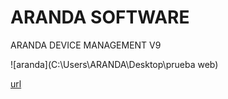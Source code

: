 # ARANDA SOFTWARE 

ARANDA DEVICE MANAGEMENT V9 



![aranda](C:\Users\ARANDA\Desktop\prueba web)

 [url](https://angelicamariagranados-cyber.github.io/Pruebas)


